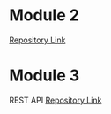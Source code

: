 
# Module 2
[Repository Link](https://github.com/andresanunezt/Warehouse-inventory)



# Module 3
REST API 
[Repository Link](https://github.com/andresanunezt/medication-tracker-frontend)


